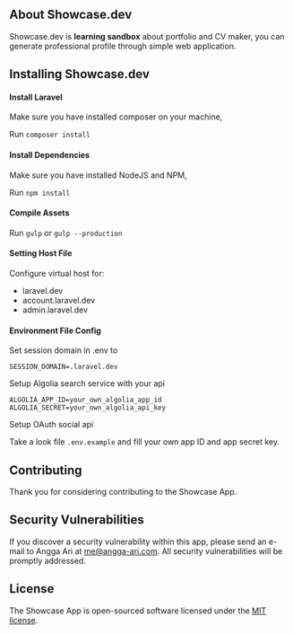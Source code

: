 ## About Showcase.dev

Showcase.dev is **learning sandbox** about portfolio and CV maker, you can generate professional profile through simple web application.

## Installing Showcase.dev

#### Install Laravel
Make sure you have installed composer on your machine,

Run `composer install`

#### Install Dependencies
Make sure you have installed NodeJS and NPM,

Run `npm install`

#### Compile Assets
Run `gulp` or `gulp --production`

#### Setting Host File
Configure virtual host for:
* laravel.dev
* account.laravel.dev
* admin.laravel.dev

#### Environment File Config
Set session domain in .env to<br>

`SESSION_DOMAIN=.laravel.dev`

Setup Algolia search service with your api

`ALGOLIA_APP_ID=your_own_algolia_app_id`<br>
`ALGOLIA_SECRET=your_own_algolia_api_key`

Setup OAuth social api

Take a look file `.env.example` and fill your own app ID and app secret key.

## Contributing

Thank you for considering contributing to the Showcase App.

## Security Vulnerabilities

If you discover a security vulnerability within this app, please send an e-mail to Angga Ari at me@angga-ari.com. All security vulnerabilities will be promptly addressed.

## License

The Showcase App is open-sourced software licensed under the [MIT license](http://opensource.org/licenses/MIT).
